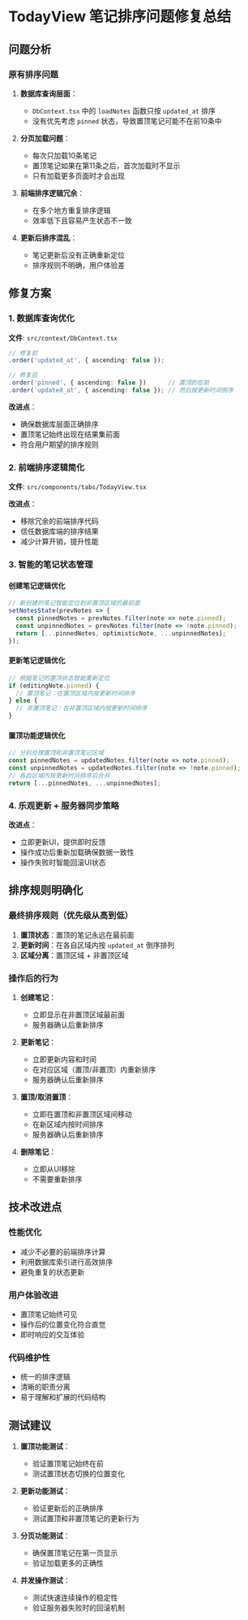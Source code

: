 # TodayView 笔记排序问题修复总结

## 问题分析

### 原有排序问题

1. **数据库查询层面**：
   - `DbContext.tsx` 中的 `loadNotes` 函数只按 `updated_at` 排序
   - 没有优先考虑 `pinned` 状态，导致置顶笔记可能不在前10条中

2. **分页加载问题**：
   - 每次只加载10条笔记
   - 置顶笔记如果在第11条之后，首次加载时不显示
   - 只有加载更多页面时才会出现

3. **前端排序逻辑冗余**：
   - 在多个地方重复排序逻辑
   - 效率低下且容易产生状态不一致

4. **更新后排序混乱**：
   - 笔记更新后没有正确重新定位
   - 排序规则不明确，用户体验差

## 修复方案

### 1. 数据库查询优化

**文件**: `src/context/DbContext.tsx`

```typescript
// 修复前
.order('updated_at', { ascending: false });

// 修复后  
.order('pinned', { ascending: false })      // 置顶的在前
.order('updated_at', { ascending: false }); // 然后按更新时间倒序
```

**改进点**：
- 确保数据库层面正确排序
- 置顶笔记始终出现在结果集前面
- 符合用户期望的排序规则

### 2. 前端排序逻辑简化

**文件**: `src/components/tabs/TodayView.tsx`

**改进点**：
- 移除冗余的前端排序代码
- 信任数据库端的排序结果
- 减少计算开销，提升性能

### 3. 智能的笔记状态管理

#### 创建笔记逻辑优化

```typescript
// 新创建的笔记智能定位到非置顶区域的最前面
setNotesState(prevNotes => {
  const pinnedNotes = prevNotes.filter(note => note.pinned);
  const unpinnedNotes = prevNotes.filter(note => !note.pinned);
  return [...pinnedNotes, optimisticNote, ...unpinnedNotes];
});
```

#### 更新笔记逻辑优化

```typescript
// 根据笔记的置顶状态智能重新定位
if (editingNote.pinned) {
  // 置顶笔记：在置顶区域内按更新时间排序
} else {
  // 非置顶笔记：在非置顶区域内按更新时间排序
}
```

#### 置顶功能逻辑优化

```typescript
// 分别处理置顶和非置顶笔记区域
const pinnedNotes = updatedNotes.filter(note => note.pinned);
const unpinnedNotes = updatedNotes.filter(note => !note.pinned);
// 各自区域内按更新时间排序后合并
return [...pinnedNotes, ...unpinnedNotes];
```

### 4. 乐观更新 + 服务器同步策略

**改进点**：
- 立即更新UI，提供即时反馈
- 操作成功后重新加载确保数据一致性
- 操作失败时智能回滚UI状态

## 排序规则明确化

### 最终排序规则（优先级从高到低）

1. **置顶状态**：置顶的笔记永远在最前面
2. **更新时间**：在各自区域内按 `updated_at` 倒序排列
3. **区域分离**：置顶区域 + 非置顶区域

### 操作后的行为

1. **创建笔记**：
   - 立即显示在非置顶区域最前面
   - 服务器确认后重新排序

2. **更新笔记**：
   - 立即更新内容和时间
   - 在对应区域（置顶/非置顶）内重新排序
   - 服务器确认后重新排序

3. **置顶/取消置顶**：
   - 立即在置顶和非置顶区域间移动
   - 在新区域内按时间排序
   - 服务器确认后重新排序

4. **删除笔记**：
   - 立即从UI移除
   - 不需要重新排序

## 技术改进点

### 性能优化

- 减少不必要的前端排序计算
- 利用数据库索引进行高效排序
- 避免重复的状态更新

### 用户体验改进

- 置顶笔记始终可见
- 操作后的位置变化符合直觉
- 即时响应的交互体验

### 代码维护性

- 统一的排序逻辑
- 清晰的职责分离
- 易于理解和扩展的代码结构

## 测试建议

1. **置顶功能测试**：
   - 验证置顶笔记始终在前
   - 测试置顶状态切换的位置变化

2. **更新功能测试**：
   - 验证更新后的正确排序
   - 测试置顶和非置顶笔记的更新行为

3. **分页功能测试**：
   - 确保置顶笔记在第一页显示
   - 验证加载更多的正确性

4. **并发操作测试**：
   - 测试快速连续操作的稳定性
   - 验证服务器失败时的回滚机制 